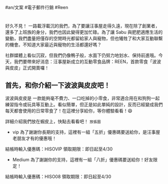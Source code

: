#an/文案  #電子郵件行銷 #Reen 

# 

好久不見！
一路載浮載沉的我們，為了要讓汪事屋走得久遠，現在除了創業者，還多了上班族的身分，我們也因此變得更加忙碌。為了讓 Sabu 與肥肥適應生活的變動，我們盡量把僅存的空閒時光都留給家人與寵物，但也犧牲了和大家互動聯繫的機會。不知道大家最近與寵物的生活都還好嗎？

社群媒體上看似沉寂，但我們仍像鴨子般，水面下仍努力地划水、保持前進哦。今天，我們要帶來好消息：汪事屋新成立的互動零食品牌：REEN，首款零食「波波與皮皮」正式開賣囉！

## 首先，和你介紹一下波波與皮皮吧！

波波與皮皮是 一款能夠毫不費力、一口吃掉的小零食，非常適合用在和狗狗一起練習指令或玩具等互動上。看似簡單，但正是如此單純的設計，反而已經變成我們每天都會使用的日常零食了！在這裡分享給你，等你體驗看看！😄

詳細介紹我們放在蝦皮上，快點去看看吧！
`放張圖`



- vip
為了謝謝你長期的支持，這裡有一組「五折」優惠碼要送給你，是汪事屋老朋友才有的優惠哦！

結帳時輸入優惠碼：HISOVIP
領取期限：即日起至4/30

- Medium
為了謝謝你的支持，這裡有一組「八折」優惠碼要送給你！好友限定！

結帳時輸入優惠碼：HISO08
領取期限：即日起至4/30

